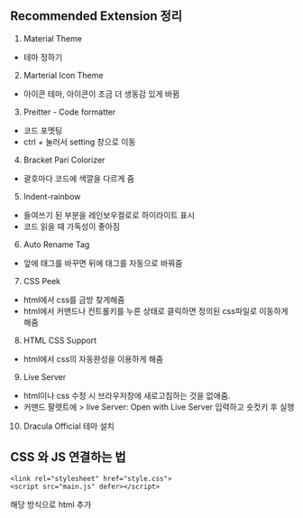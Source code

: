 ## Recommended Extension 정리

1. Material Theme

- 테마 정하기

2. Marterial Icon Theme

- 아이콘 테마, 아이콘이 조금 더 생동감 있게 바뀜

3. Preitter - Code formatter

- 코드 포멧팅
- ctrl + 눌러서 setting 창으로 이동

4. Bracket Pari Colorizer

- 괄호마다 코드에 색깔을 다르게 줌

5. Indent-rainbow

- 들여쓰기 된 부분을 레인보우컬로로 하이라이트 표시
- 코드 읽을 때 가독성이 좋아짐

6. Auto Rename Tag

- 앞에 태그를 바꾸면 뒤에 태그를 자동으로 바꿔줌

7. CSS Peek

- html에서 css를 금방 찾게해줌
- html에서 커맨드나 컨트롤키를 누른 상태로 클릭하면 정의된 css파일로 이동하게 해줌

8. HTML CSS Support

- html에서 css의 자동완성을 이용하게 해줌

9. Live Server

- html이나 css 수정 시 브라우저창에 새로고침하는 것을 없애줌.
- 커맨드 팔렛트에 > live Server: Open with Live Server 입력하고 숏컷키 후 실행

10. Dracula Official 테마 설치

## CSS 와 JS 연결하는 법

    <link rel="stylesheet" href="style.css">
    <script src="main.js" defer></script>

해당 방식으로 html 추가
